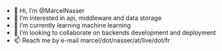 - 👋 Hi, I’m @MarcelNasser
- 👀 I’m interested in api, middleware and data storage
- 🌱 I’m currently learning machine learning
- 💞️ I’m looking to collaborate on backends development and deployment
- 📫 Reach me by e-mail marcel/dot/nasser/at/live/dot/fr

<!---
MarcelNasser/MarcelNasser is a ✨ special ✨ repository because its `README.md` (this file) appears on your GitHub profile.
You can click the Preview link to take a look at your changes.
--->
